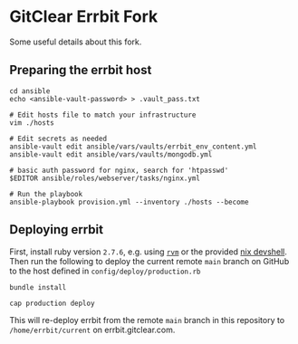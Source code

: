 # GitClear Errbit Fork

Some useful details about this fork.

## Preparing the errbit host
```
cd ansible
echo <ansible-vault-password> > .vault_pass.txt

# Edit hosts file to match your infrastructure
vim ./hosts

# Edit secrets as needed
ansible-vault edit ansible/vars/vaults/errbit_env_content.yml
ansible-vault edit ansible/vars/vaults/mongodb.yml

# basic auth password for nginx, search for 'htpasswd'
$EDITOR ansible/roles/webserver/tasks/nginx.yml

# Run the playbook
ansible-playbook provision.yml --inventory ./hosts --become
```

## Deploying errbit

First, install ruby version `2.7.6`, e.g. using [`rvm`](https://rvm.io/) or the
provided [nix devshell](../nix/README.md). Then run the following to deploy the
current remote `main` branch on GitHub to the host defined in
`config/deploy/production.rb`
```
bundle install

cap production deploy
```

This will re-deploy errbit from the remote `main` branch in this repository to
`/home/errbit/current` on errbit.gitclear.com.
